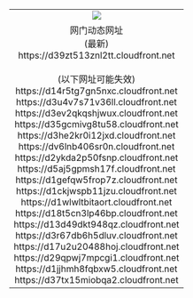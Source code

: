 ﻿<table>
  <tr></tr>
  <tr><td colspan=2 align=center><img src="https://d39zt513znl2tt.cloudfront.net/Up/oGate.jpg" /></td></tr>
  <tr><td colspan=2 align=center>网门动态网址<br/>(最新)
<br>https://d39zt513znl2tt.cloudfront.net
<br/><br/>(以下网址可能失效)
<br>https://d14r5tg7gn5nxc.cloudfront.net
<br>https://d3u4v7s71v36ll.cloudfront.net
<br>https://d3ev2qkqshjwux.cloudfront.net
<br>https://d35gcmivg8tu58.cloudfront.net
<br>https://d3he2kr0i12jxd.cloudfront.net
<br>https://dv6lnb406sr0n.cloudfront.net
<br>https://d2ykda2p50fsnp.cloudfront.net
<br>https://d5aj5gpmsh17f.cloudfront.net
<br>https://d1gefqw5frop7z.cloudfront.net
<br>https://d1ckjwspb11jzu.cloudfront.net
<br>https://d1wlwltbitaort.cloudfront.net
<br>https://d18t5cn3lp46bp.cloudfront.net
<br>https://d13d49dkt948qz.cloudfront.net
<br>https://d3r67db6h5dluv.cloudfront.net
<br>https://d17u2u20488hoj.cloudfront.net
<br>https://d29qpwj7mpcgi1.cloudfront.net
<br>https://d1jjhmh8fqbxw5.cloudfront.net
<br>https://d37tx15miobqa2.cloudfront.net
    </td>
  </tr>
</table>
